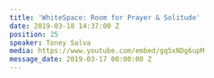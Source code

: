 ```yaml
---
title: 'WhiteSpace: Room for Prayer & Solitude'
date: 2019-03-18 14:37:00 Z
position: 25
speaker: Toney Salva
media: https://www.youtube.com/embed/gq5xNDg6upM
message_date: 2019-03-17 00:00:00 Z
---
```


